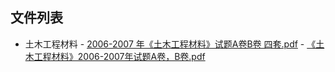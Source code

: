 

## 文件列表

  - 土木工程材料
        - [2006-2007 年《土木工程材料》试题A卷B卷 四套.pdf](https://github.com/bjut-swift/BJUT-Helper/raw/master/./%E5%9C%9F%E6%9C%A8%E5%B7%A5%E7%A8%8B%E6%9D%90%E6%96%99/2006-2007%20%E5%B9%B4%E3%80%8A%E5%9C%9F%E6%9C%A8%E5%B7%A5%E7%A8%8B%E6%9D%90%E6%96%99%E3%80%8B%E8%AF%95%E9%A2%98A%E5%8D%B7B%E5%8D%B7%20%E5%9B%9B%E5%A5%97.pdf)
        - [《土木工程材料》2006-2007年试题A卷，B卷.pdf](https://github.com/bjut-swift/BJUT-Helper/raw/master/./%E5%9C%9F%E6%9C%A8%E5%B7%A5%E7%A8%8B%E6%9D%90%E6%96%99/%E3%80%8A%E5%9C%9F%E6%9C%A8%E5%B7%A5%E7%A8%8B%E6%9D%90%E6%96%99%E3%80%8B2006-2007%E5%B9%B4%E8%AF%95%E9%A2%98A%E5%8D%B7%EF%BC%8CB%E5%8D%B7.pdf)
